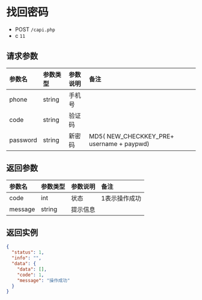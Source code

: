 # 找回密码

* POST `/capi.php`
* c `11`

## 请求参数

| 参数名 | 参数类型 | 参数说明 | 备注 |
| :---- | :----| :----| :---- |
| phone | string | 手机号 |
| code | string | 验证码 |
| password | string | 新密码 | MD5(  NEW_CHECKKEY_PRE+ username + paypwd) |

## 返回参数

| 参数名 | 参数类型 | 参数说明 | 备注 |
| :---- | :----| :----| :---- |
| code | int | 状态 | 1表示操作成功 |
| message | string | 提示信息 |

## 返回实例

```JSON
{
  "status": 1,
  "info": "",
  "data": {
    "data": [],
    "code": 1,
    "message": "操作成功"
  }
}
```
